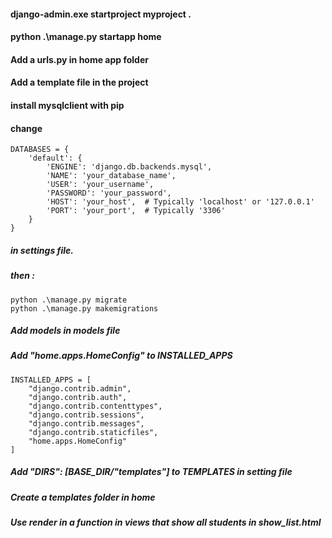 #### django-admin.exe startproject myproject .

#### python .\manage.py startapp home

#### Add a urls.py in home app folder
#### Add a template file in the project

#### install mysqlclient with pip

#### change 
```
DATABASES = {
    'default': {
        'ENGINE': 'django.db.backends.mysql',
        'NAME': 'your_database_name',
        'USER': 'your_username',
        'PASSWORD': 'your_password',
        'HOST': 'your_host',  # Typically 'localhost' or '127.0.0.1'
        'PORT': 'your_port',  # Typically '3306'
    }
} 
```

##### in settings file.
##### then :
```
python .\manage.py migrate  
python .\manage.py makemigrations
```
##### Add models in models file

##### Add "home.apps.HomeConfig" to INSTALLED_APPS
```
INSTALLED_APPS = [
    "django.contrib.admin",
    "django.contrib.auth",
    "django.contrib.contenttypes",
    "django.contrib.sessions",
    "django.contrib.messages",
    "django.contrib.staticfiles",
    "home.apps.HomeConfig"
]
```
##### Add "DIRS": [BASE_DIR/"templates"] to TEMPLATES in setting file

##### Create a templates folder in home

##### Use render in a function in views that show all students in show_list.html
